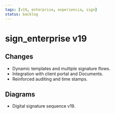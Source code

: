 ```yaml
---
tags: [v19, enterprise, experiencia, sign]
status: backlog
---
```

# sign_enterprise v19

## Changes
- Dynamic templates and multiple signature flows.
- Integration with client portal and Documents.
- Reinforced auditing and time stamps.

## Diagrams
- Digital signature sequence v19.





